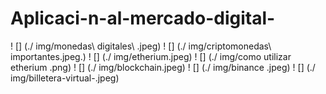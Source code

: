 # Aplicaci-n-al-mercado-digital-
! [] (./ img/monedas\ digitales\ .jpeg)
! [] (./ img/criptomonedas\ importantes.jpeg.) 
! [] (./ img/etherium.jpeg) 
! [] (./ img/como utilizar etherium .png) 
! [] (./ img/blockchain.jpeg) 
! [] (./ img/binance .jpeg) 
! [] (./ img/billetera-virtual-.jpeg) 
